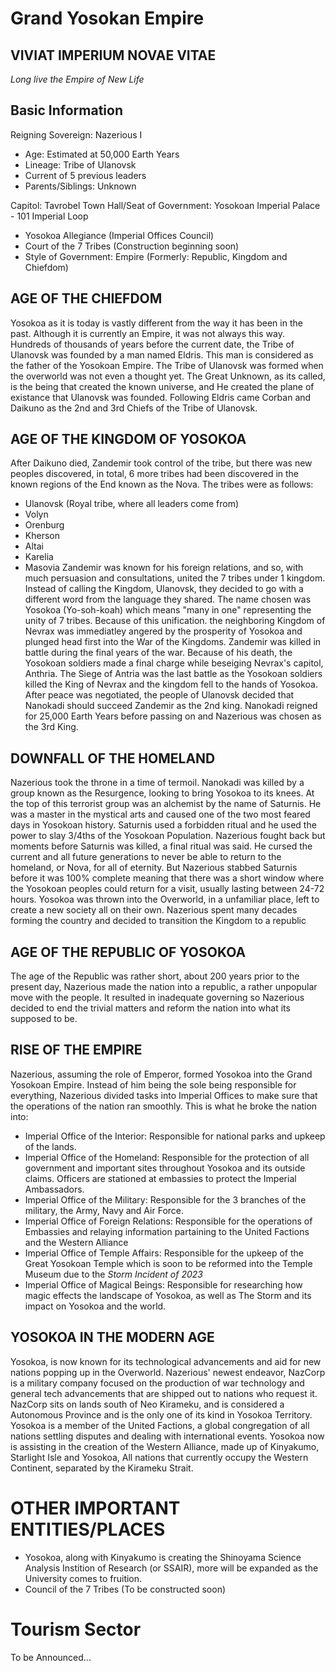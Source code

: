# Grand Yosokan Empire
## VIVIAT IMPERIUM NOVAE VITAE
*Long live the Empire of New Life*

## Basic Information
Reigning Sovereign: Nazerious I 
- Age: Estimated at 50,000 Earth Years
- Lineage: Tribe of Ulanovsk
- Current of 5 previous leaders
- Parents/Siblings: Unknown

Capitol: Tavrobel
Town Hall/Seat of Government: Yosokoan Imperial Palace - 101 Imperial Loop
- Yosokoa Allegiance (Imperial Offices Council)
- Court of the 7 Tribes (Construction beginning soon)
- Style of Government: Empire (Formerly: Republic, Kingdom and Chiefdom)

## AGE OF THE CHIEFDOM
Yosokoa as it is today is vastly different from the way it has been in the past. Although it is currently an Empire, it was not always this way. Hundreds of thousands of years before the current date, the Tribe of Ulanovsk was founded by a man named Eldris. This man is considered as the father of the Yosokoan Empire. The Tribe of Ulanovsk was formed when the overworld was not even a thought yet. The Great Unknown, as its called, is the being that created the known universe, and He created the plane of existance that Ulanovsk was founded. Following Eldris came Corban and Daikuno as the 2nd and 3rd Chiefs of the Tribe of Ulanovsk. 

## AGE OF THE KINGDOM OF YOSOKOA
After Daikuno died, Zandemir took control of the tribe, but there was new peoples discovered, in total, 6 more tribes had been discovered in the known regions of the End known as the Nova. The tribes were as follows:
- Ulanovsk (Royal tribe, where all leaders come from)
- Volyn
- Orenburg
- Kherson
- Altai
- Karelia
- Masovia
Zandemir was known for his foreign relations, and so, with much persuasion and consultations, united the 7 tribes under 1 kingdom. Instead of calling the Kingdom, Ulanovsk, they decided to go with a different word from the language they shared. The name chosen was Yosokoa (Yo-soh-koah) which means "many in one" representing the unity of 7 tribes. Because of this unification. the neighboring Kingdom of Nevrax was immediatley angered by the prosperity of Yosokoa and plunged head first into the War of the Kingdoms. Zandemir was killed in battle during the final years of the war. Because of his death, the Yosokoan soldiers made a final charge while beseiging Nevrax's capitol, Anthria. The Siege of Antria was the last battle as the Yosokoan soldiers killed the King of Nevrax and the kingdom fell to the hands of Yosokoa. After peace was negotiated, the people of Ulanovsk decided that Nanokadi should succeed Zandemir as the 2nd king. Nanokadi reigned for 25,000 Earth Years before passing on and Nazerious was chosen as the 3rd King.

## DOWNFALL OF THE HOMELAND
Nazerious took the throne in a time of termoil. Nanokadi was killed by a group known as the Resurgence, looking to bring Yosokoa to its knees. At the top of this terrorist group was an alchemist by the name of Saturnis. He was a master in the mystical arts and caused one of the two most feared days in Yosokoan history. Saturnis used a forbidden ritual and he used the power to slay 3/4ths of the Yosokoan Population. Nazerious fought back but moments before Saturnis was killed, a final ritual was said. He cursed the current and all future generations to never be able to return to the homeland, or Nova, for all of eternity. But Nazerious stabbed Saturnis before it was 100% complete meaning that there was a short window where the Yosokoan peoples could return for a visit, usually lasting between 24-72 hours. Yosokoa was thrown into the Overworld, in a unfamiliar place, left to create a new society all on their own. Nazerious spent many decades forming the country and decided to transition the Kingdom to a republic

## AGE OF THE REPUBLIC OF YOSOKOA
The age of the Republic was rather short, about 200 years prior to the present day, Nazerious made the nation into a republic, a rather unpopular move with the people. It resulted in inadequate governing so Nazerious decided to end the trivial matters and reform the nation into what its supposed to be.

## RISE OF THE EMPIRE
Nazerious, assuming the role of Emperor, formed Yosokoa into the Grand Yosokoan Empire. Instead of him being the sole being responsible for everything, Nazerious divided tasks into Imperial Offices to make sure that the operations of the nation ran smoothly. This is what he broke the nation into:
- Imperial Office of the Interior: Responsible for national parks and upkeep of the lands.
- Imperial Office of the Homeland: Responsible for the protection of all government and important sites throughout Yosokoa and its outside claims. Officers are stationed at embassies to protect the Imperial Ambassadors.
- Imperial Office of the Military: Responsible for the 3 branches of the military, the Army, Navy and Air Force.
- Imperial Office of Foreign Relations: Responsible for the operations of Embassies and relaying information partaining to the United Factions and the Western Alliance
- Imperial Office of Temple Affairs: Responsible for the upkeep of the Great Yosokoan Temple which is soon to be reformed into the Temple Museum due to the *Storm Incident of 2023*
- Imperial Office of Magical Beings: Responsible for researching how magic effects the landscape of Yosokoa, as well as The Storm and its impact on Yosokoa and the world.

## YOSOKOA IN THE MODERN AGE
Yosokoa, is now known for its technological advancements and aid for new nations popping up in the Overworld. Nazerious' newest endeavor, NazCorp is a military company focused on the production of war technology and general tech advancements that are shipped out to nations who request it. NazCorp sits on lands south of Neo Kirameku, and is considered a Autonomous Province and is the only one of its kind in Yosokoa Territory.
Yosokoa is a member of the United Factions, a global congregation of all nations settling disputes and dealing with international events.
Yosokoa now is assisting in the creation of the Western Alliance, made up of Kinyakumo, Starlight Isle and Yosokoa, All nations that currently occupy the Western Continent, separated by the Kirameku Strait.

# OTHER IMPORTANT ENTITIES/PLACES
- Yosokoa, along with Kinyakumo is creating the Shinoyama Science Analysis Instition of Research (or SSAIR), more will be expanded as the University comes to fruition.
- Council of the 7 Tribes (To be constructed soon)

# Tourism Sector
To be Announced...



